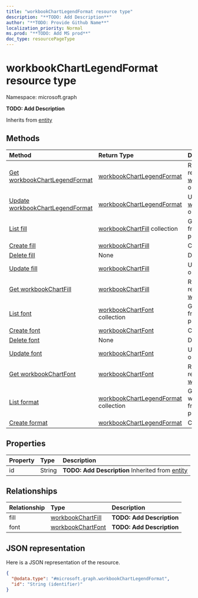 ```yaml
---
title: "workbookChartLegendFormat resource type"
description: "**TODO: Add Description**"
author: "**TODO: Provide Github Name**"
localization_priority: Normal
ms.prod: "**TODO: Add MS prod**"
doc_type: resourcePageType
---
```


# workbookChartLegendFormat resource type


Namespace: microsoft.graph

**TODO: Add Description**


Inherits from [entity](../resources/entity.md)

## Methods
|Method|Return Type|Description|
|:---|:---|:---|
|[Get workbookChartLegendFormat](../api/workbookchartlegendformat-get.md)|[workbookChartLegendFormat](../resources/workbookchartlegendformat.md)|Read properties and relationships of a [workbookChartLegendFormat](../resources/workbookchartlegendformat.md) object.|
|[Update workbookChartLegendFormat](../api/workbookchartlegendformat-update.md)|[workbookChartLegendFormat](../resources/workbookchartlegendformat.md)|Update the properties of a [workbookChartLegendFormat](../resources/workbookchartlegendformat.md) object.|
|[List fill](../api/workbookchartlegendformat-list-fill.md)|[workbookChartFill](../resources/workbookchartfill.md) collection|Get the workbookChartFills from the fill navigation property.|
|[Create fill](../api/workbookchartlegendformat-post-fill.md)|[workbookChartFill](../resources/workbookchartfill.md)|Create a new fill object.|
|[Delete fill](../api/workbookchartlegendformat-delete-fill.md)|None|Delete a fill object.|
|[Update fill](../api/workbookchartlegendformat-update-fill.md)|[workbookChartFill](../resources/workbookchartfill.md)|Update the properties of a fill object.|
|[Get workbookChartFill](../api/workbookchartfill-get.md)|[workbookChartFill](../resources/workbookchartfill.md)|Read properties and relationships of a [workbookChartFill](../resources/workbookchartfill.md) object.|
|[List font](../api/workbookchartlegendformat-list-font.md)|[workbookChartFont](../resources/workbookchartfont.md) collection|Get the workbookChartFonts from the font navigation property.|
|[Create font](../api/workbookchartlegendformat-post-font.md)|[workbookChartFont](../resources/workbookchartfont.md)|Create a new font object.|
|[Delete font](../api/workbookchartlegendformat-delete-font.md)|None|Delete a font object.|
|[Update font](../api/workbookchartlegendformat-update-font.md)|[workbookChartFont](../resources/workbookchartfont.md)|Update the properties of a font object.|
|[Get workbookChartFont](../api/workbookchartfont-get.md)|[workbookChartFont](../resources/workbookchartfont.md)|Read properties and relationships of a [workbookChartFont](../resources/workbookchartfont.md) object.|
|[List format](../api/workbookchartlegend-list-format.md)|[workbookChartLegendFormat](../resources/workbookchartlegendformat.md) collection|Get the workbookChartLegendFormats from the format navigation property.|
|[Create format](../api/workbookchartlegend-post-format.md)|[workbookChartLegendFormat](../resources/workbookchartlegendformat.md)|Create a new format object.|

## Properties
|Property|Type|Description|
|:---|:---|:---|
|id|String|**TODO: Add Description** Inherited from [entity](../resources/entity.md)|

## Relationships
|Relationship|Type|Description|
|:---|:---|:---|
|fill|[workbookChartFill](../resources/workbookchartfill.md)|**TODO: Add Description**|
|font|[workbookChartFont](../resources/workbookchartfont.md)|**TODO: Add Description**|

## JSON representation
Here is a JSON representation of the resource.
<!-- {
  "blockType": "resource",
  "keyProperty": "id",
  "@odata.type": "microsoft.graph.workbookChartLegendFormat",
  "baseType": "microsoft.graph.entity",
  "openType": false
}
-->
``` json
{
  "@odata.type": "#microsoft.graph.workbookChartLegendFormat",
  "id": "String (identifier)"
}
```

